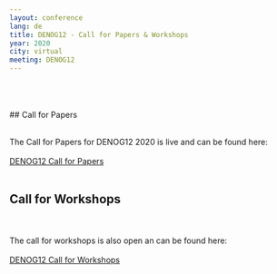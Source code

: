 ```yaml
---
layout: conference
lang: de
title: DENOG12 - Call for Papers & Workshops
year: 2020
city: virtual
meeting: DENOG12
---
```


<br>
<br>
<br>
## Call for Papers
<br>
<br>

The Call for Papers for DENOG12 2020 is live and can be found here:<br>
<br>
<a href="https://pretalx.denog.de/denog12/cfp" target="new">DENOG12 Call for Papers</a>
<br>
<br>
## Call for Workshops
<br>
<br>
The call for workshops is also open an can be found here:<br>
<br>
<a href="https://pretalx.denog.de/denog12-workshops/cfp" target="new">DENOG12 Call for Workshops</a>
